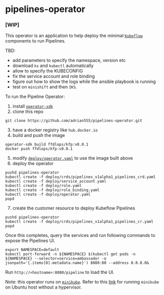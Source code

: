 # pipelines-operator

### [WIP]

This operator is an application to help deploy the minimal [`Kubeflow`](https://www.kubeflow.org/) components to run Pipelines.

TBD:

* add parameters to specify the namespace, version etc
* download `ks` and `kubectl` automatically
* allow to specify the KUBECONFIG
* fix the service account and role binding
* figure out how to show the logs while the ansible playbook is running
* test on `minishift` and then `IKS`.

To run the Pipeline Operator:

1. install [`operator-sdk`](https://github.com/operator-framework/operator-sdk)
2. clone this repo
```command line
git clone https://github.com/adrian555/pipelines-operator.git
```
3. have a docker registry like `hub.docker.io`
4. build and push the image
```command line
operator-sdk build ffdlops/kfp:v0.0.1
docker push ffdlops/kfp:v0.0.1
```
5. modify [`deploy/operator.yaml`](https://github.com/adrian555/pipelines-operator/blob/master/deploy/operator.yaml) to use the image built above
6. deploy the operator
```command line
pushd pipelines-operator
kubectl create -f deploy/crds/pipelines_v1alpha1_pipelines_crd.yaml
kubectl create -f deploy/service_account.yaml
kubectl create -f deploy/role.yaml
kubectl create -f deploy/role_binding.yaml
kubectl create -f deploy/operator.yaml
popd
```
7. create the customer resource to deploy Kubeflow Pipelines
```command line
pushd pipelines-operator
kubectl create -f deploy/crds/pipelines_v1alpha1_pipelines_cr.yaml
popd
```

Once this completes, query the services and run following commands to expose the Pipelines UI.

```command line
export NAMESPACE=default
kubectl port-forward -n ${NAMESPACE} $(kubectl get pods -n ${NAMESPACE} --selector=service=ambassador -o jsonpath='{.items[0].metadata.name}') 8080:80 --address 0.0.0.0&
```

Run `http://<hostname>:8080/pipeline` to load the UI.

Note: this operator runs on [`minikube`](https://kubernetes.io/docs/setup/minikube/). Refer to this [link](https://github.com/adrian555/DocsDump/blob/dev/minikube.md) for running `minikube` on Ubuntu host without a hypervisor.
